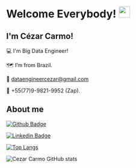 # Welcome Everybody! <img src=https://github.com/TheDudeThatCode/TheDudeThatCode/blob/master/Assets/Earth.gif width="30">

 

## I'm Cézar Carmo! 

:computer: I'm Big Data Engineer!

:world_map: I’m from Brazil.

:e-mail: dataengineercezar@gmail.com

:iphone: +55(77)9-9821-9952 (Zap). 

## About me

[![Github Badge](https://img.shields.io/badge/-Github-000?style=flat-square&logo=Github&logoColor=white&link=https://github.com/cezarcarmo)](https://github.com/cezarcarmo)

[![Linkedin Badge](https://img.shields.io/badge/-LinkedIn-blue?style=flat-square&logo=Linkedin&logoColor=white&link=https://www.linkedin.com/in/cezarcarmo/)](https://www.linkedin.com/in/cezarcarmo/)

[![Top Langs](https://github-readme-stats.vercel.app/api/top-langs/?username=cezarcarmo)](https://github.com/cezarcarmo/github-readme-stats)

![Cezar Carmo GitHub stats](https://github-readme-stats.vercel.app/api?username=cezarcarmo&show_icons=true&theme=radical)


<!--
**cezarcarmo/cezarcarmo** is a ✨ _special_ ✨ repository because its `README.md` (this file) appears on your GitHub profile.

Here are some ideas to get you started:

- 🔭 I’m currently working on ...
- 🌱 I’m currently learning ...
- 👯 I’m looking to collaborate on ...
- 🤔 I’m looking for help with ...
- 💬 Ask me about ...
- 📫 How to reach me: ...
- 😄 Pronouns: ...
- ⚡ Fun fact: ...
-->
